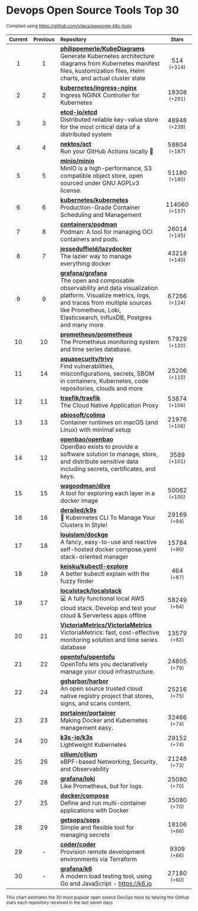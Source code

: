 # Devops Open Source Tools Top 30
<sup>Compiled using https://github.com/vilaca/awesome-k8s-tools</sup>
<div align="center">

|<sub>Current</sub>|<sub>Previous</sub>|<sub>Repository</sub>|<sub>Stars</sub>|
|:---:|:---:|:---|:---:|
|1|1|[**philippemerle/KubeDiagrams**](https://github.com/philippemerle/KubeDiagrams)<br/>Generate Kubernetes architecture diagrams from Kubernetes manifest files, kustomization files, Helm charts, and actual cluster state|514 <sup>(+314)</sup>|
|2|2|[**kubernetes/ingress-nginx**](https://github.com/kubernetes/ingress-nginx)<br/>Ingress NGINX Controller for Kubernetes|18308 <sup>(+291)</sup>|
|3|3|[**etcd-io/etcd**](https://github.com/etcd-io/etcd)<br/>Distributed reliable key-value store for the most critical data of a distributed system|48948 <sup>(+239)</sup>|
|4|4|[**nektos/act**](https://github.com/nektos/act)<br/>Run your GitHub Actions locally 🚀|58804 <sup>(+187)</sup>|
|5|5|[**minio/minio**](https://github.com/minio/minio)<br/>MinIO is a high-performance, S3 compatible object store, open sourced under GNU AGPLv3 license.|51180 <sup>(+180)</sup>|
|6|6|[**kubernetes/kubernetes**](https://github.com/kubernetes/kubernetes)<br/>Production-Grade Container Scheduling and Management|114060 <sup>(+157)</sup>|
|7|8|[**containers/podman**](https://github.com/containers/podman)<br/>Podman: A tool for managing OCI containers and pods.|26014 <sup>(+145)</sup>|
|8|7|[**jesseduffield/lazydocker**](https://github.com/jesseduffield/lazydocker)<br/>The lazier way to manage everything docker|43218 <sup>(+140)</sup>|
|9|9|[**grafana/grafana**](https://github.com/grafana/grafana)<br/>The open and composable observability and data visualization platform. Visualize metrics, logs, and traces from multiple sources like Prometheus, Loki, Elasticsearch, InfluxDB, Postgres and many more. |67266 <sup>(+124)</sup>|
|10|10|[**prometheus/prometheus**](https://github.com/prometheus/prometheus)<br/>The Prometheus monitoring system and time series database.|57929 <sup>(+120)</sup>|
|11|14|[**aquasecurity/trivy**](https://github.com/aquasecurity/trivy)<br/>Find vulnerabilities, misconfigurations, secrets, SBOM in containers, Kubernetes, code repositories, clouds and more|25206 <sup>(+115)</sup>|
|12|11|[**traefik/traefik**](https://github.com/traefik/traefik)<br/>The Cloud Native Application Proxy|53874 <sup>(+106)</sup>|
|13|13|[**abiosoft/colima**](https://github.com/abiosoft/colima)<br/>Container runtimes on macOS (and Linux) with minimal setup|21976 <sup>(+106)</sup>|
|14|12|[**openbao/openbao**](https://github.com/openbao/openbao)<br/>OpenBao exists to provide a software solution to manage, store, and distribute sensitive data including secrets, certificates, and keys.|3589 <sup>(+101)</sup>|
|15|15|[**wagoodman/dive**](https://github.com/wagoodman/dive)<br/>A tool for exploring each layer in a docker image|50062 <sup>(+100)</sup>|
|16|16|[**derailed/k9s**](https://github.com/derailed/k9s)<br/>🐶 Kubernetes CLI To Manage Your Clusters In Style!|29169 <sup>(+94)</sup>|
|17|18|[**louislam/dockge**](https://github.com/louislam/dockge)<br/>A fancy, easy-to-use and reactive self-hosted docker compose.yaml stack-oriented manager|15784 <sup>(+90)</sup>|
|18|19|[**keisku/kubectl-explore**](https://github.com/keisku/kubectl-explore)<br/>A better kubectl explain with the fuzzy finder|464 <sup>(+87)</sup>|
|19|17|[**localstack/localstack**](https://github.com/localstack/localstack)<br/>💻 A fully functional local AWS cloud stack. Develop and test your cloud & Serverless apps offline|58249 <sup>(+84)</sup>|
|20|21|[**VictoriaMetrics/VictoriaMetrics**](https://github.com/VictoriaMetrics/VictoriaMetrics)<br/>VictoriaMetrics: fast, cost-effective monitoring solution and time series database|13579 <sup>(+82)</sup>|
|21|22|[**opentofu/opentofu**](https://github.com/opentofu/opentofu)<br/>OpenTofu lets you declaratively manage your cloud infrastructure.|24805 <sup>(+79)</sup>|
|22|24|[**goharbor/harbor**](https://github.com/goharbor/harbor)<br/>An open source trusted cloud native registry project that stores, signs, and scans content.|25216 <sup>(+75)</sup>|
|23|23|[**portainer/portainer**](https://github.com/portainer/portainer)<br/>Making Docker and Kubernetes management easy.|32466 <sup>(+74)</sup>|
|24|20|[**k3s-io/k3s**](https://github.com/k3s-io/k3s)<br/>Lightweight Kubernetes|29152 <sup>(+74)</sup>|
|25|26|[**cilium/cilium**](https://github.com/cilium/cilium)<br/>eBPF-based Networking, Security, and Observability|21248 <sup>(+73)</sup>|
|26|28|[**grafana/loki**](https://github.com/grafana/loki)<br/>Like Prometheus, but for logs.|25080 <sup>(+70)</sup>|
|27|25|[**docker/compose**](https://github.com/docker/compose)<br/>Define and run multi-container applications with Docker|35080 <sup>(+70)</sup>|
|28|29|[**getsops/sops**](https://github.com/getsops/sops)<br/>Simple and flexible tool for managing secrets|18106 <sup>(+66)</sup>|
|29|-|[**coder/coder**](https://github.com/coder/coder)<br/>Provision remote development environments via Terraform|9309 <sup>(+66)</sup>|
|30|-|[**grafana/k6**](https://github.com/grafana/k6)<br/>A modern load testing tool, using Go and JavaScript - https://k6.io|27180 <sup>(+60)</sup>|


</div>

<sub>This chart estimates the 30 most popular open source DevOps tools by tallying the GitHub stars each repository received in the last seven days.</sub>
